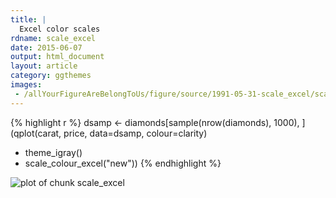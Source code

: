 ```yaml
---
title: |
  Excel color scales
rdname: scale_excel
date: 2015-06-07
output: html_document
layout: article
category: ggthemes
images:
 - /allYourFigureAreBelongToUs/figure/source/1991-05-31-scale_excel/scale_excel-1.png
---
```





{% highlight r %}
dsamp <- diamonds[sample(nrow(diamonds), 1000), ]
(qplot(carat, price, data=dsamp, colour=clarity)
 + theme_igray()
 + scale_colour_excel("new"))
{% endhighlight %}

![plot of chunk scale_excel](/allYourFigureAreBelongToUs/figure/source/1991-05-31-scale_excel/scale_excel-1.png) 